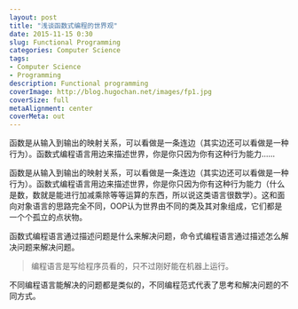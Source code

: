 ```yaml
---
layout: post
title: "浅谈函数式编程的世界观"
date: 2015-11-15 0:30
slug: Functional Programming
categories: Computer Science
tags: 
- Computer Science
- Programming
description: Functional programming
coverImage: http://blog.hugochan.net/images/fp1.jpg
coverSize: full
metaAlignment: center
coverMeta: out
---
```


函数是从输入到输出的映射关系，可以看做是一条连边（其实边还可以看做是一种行为）。函数式编程语言用边来描述世界，你是你只因为你有这种行为能力……
<!-- more --> <!-- excerpt -->

函数是从输入到输出的映射关系，可以看做是一条连边（其实边还可以看做是一种行为）。函数式编程语言用边来描述世界，你是你只因为你有这种行为能力（什么是数，数就是能进行加减乘除等等运算的东西，所以说这类语言很数学）。这和面向对象语言的思路完全不同，OOP认为世界由不同的类及其对象组成，它们都是一个个孤立的点状物。

函数式编程语言通过描述问题是什么来解决问题，命令式编程语言通过描述怎么解决问题来解决问题。

>编程语言是写给程序员看的，只不过刚好能在机器上运行。

不同编程语言能解决的问题都是类似的，不同编程范式代表了思考和解决问题的不同方式。
